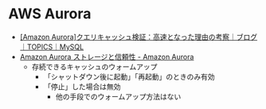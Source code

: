 # AWS Aurora

- [[Amazon Aurora]クエリキャッシュ検証：高速となった理由の考察｜ブログ｜TOPICS｜MySQL](http://scsk-db.jp/mysql/topics/2017/12/18-105526.html)
- [Amazon Aurora ストレージと信頼性 - Amazon Aurora](https://docs.aws.amazon.com/ja_jp/AmazonRDS/latest/AuroraUserGuide/Aurora.Overview.StorageReliability.html)
  - 存続できるキャッシュのウォームアップ
    - 「シャットダウン後に起動」「再起動」のときのみ有効
    - 「停止」した場合は無効
      - 他の手段でのウォームアップ方法はない
